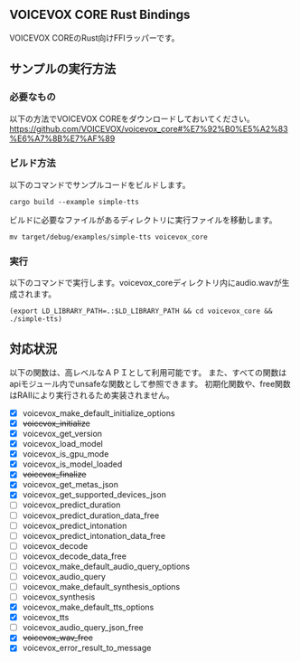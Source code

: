 ## VOICEVOX CORE Rust Bindings

VOICEVOX COREのRust向けFFIラッパーです。

## サンプルの実行方法

### 必要なもの

以下の方法でVOICEVOX COREをダウンロードしておいてください。
https://github.com/VOICEVOX/voicevox_core#%E7%92%B0%E5%A2%83%E6%A7%8B%E7%AF%89

### ビルド方法

以下のコマンドでサンプルコードをビルドします。
```
cargo build --example simple-tts
```

ビルドに必要なファイルがあるディレクトリに実行ファイルを移動します。
```
mv target/debug/examples/simple-tts voicevox_core
```

### 実行

以下のコマンドで実行します。voicevox_coreディレクトリ内にaudio.wavが生成されます。
```
(export LD_LIBRARY_PATH=.:$LD_LIBRARY_PATH && cd voicevox_core && ./simple-tts)
```


## 対応状況

以下の関数は、高レベルなＡＰＩとして利用可能です。
また、すべての関数はapiモジュール内でunsafeな関数として参照できます。
初期化関数や、free関数はRAIIにより実行されるため実装されません。

 - [x] voicevox_make_default_initialize_options
 - [x] ~~voicevox_initialize~~
 - [x] voicevox_get_version
 - [x] voicevox_load_model
 - [x] voicevox_is_gpu_mode
 - [x] voicevox_is_model_loaded
 - [x] ~~voicevox_finalize~~
 - [x] voicevox_get_metas_json
 - [x] voicevox_get_supported_devices_json
 - [ ] voicevox_predict_duration
 - [ ] voicevox_predict_duration_data_free
 - [ ] voicevox_predict_intonation
 - [ ] voicevox_predict_intonation_data_free
 - [ ] voicevox_decode
 - [ ] voicevox_decode_data_free
 - [ ] voicevox_make_default_audio_query_options
 - [ ] voicevox_audio_query
 - [ ] voicevox_make_default_synthesis_options
 - [ ] voicevox_synthesis
 - [x] voicevox_make_default_tts_options
 - [x] voicevox_tts
 - [ ] voicevox_audio_query_json_free
 - [x] ~~voicevox_wav_free~~
 - [x] voicevox_error_result_to_message
